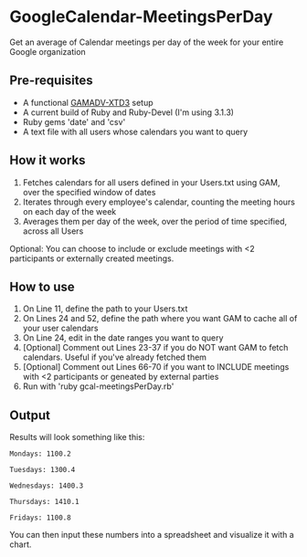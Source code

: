 # GoogleCalendar-MeetingsPerDay
Get an average of Calendar meetings per day of the week for your entire Google organization

## Pre-requisites
* A functional [GAMADV-XTD3](https://github.com/taers232c/GAMADV-XTD3/) setup
* A current build of Ruby and Ruby-Devel (I'm using 3.1.3)
* Ruby gems 'date' and 'csv'
* A text file with all users whose calendars you want to query

## How it works

1. Fetches calendars for all users defined in your Users.txt using GAM, over the specified window of dates
2. Iterates through every employee's calendar, counting the meeting hours on each day of the week
3. Averages them per day of the week, over the period of time specified, across all Users

Optional: You can choose to include or exclude meetings with <2 participants or externally created meetings.

## How to use

1. On Line 11, define the path to your Users.txt
2. On Lines 24 and 52, define the path where you want GAM to cache all of your user calendars
3. On Line 24, edit in the date ranges you want to query
4. [Optional] Comment out Lines 23-37 if you do NOT want GAM to fetch calendars. Useful if you've already fetched them
5. [Optional] Comment out Lines 66-70 if you want to INCLUDE meetings with <2 participants or geneated by external parties
6. Run with 'ruby gcal-meetingsPerDay.rb'

## Output

Results will look something like this:

`Mondays: 1100.2`

`Tuesdays: 1300.4`

`Wednesdays: 1400.3`

`Thursdays: 1410.1`

`Fridays: 1100.8`

You can then input these numbers into a spreadsheet and visualize it with a chart.
